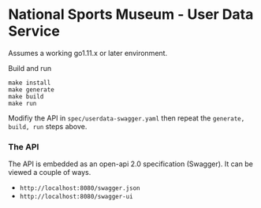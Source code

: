 
# National Sports Museum - User Data Service


Assumes a working go1.11.x or later environment.

Build and run
```
make install
make generate
make build
make run
```

Modifiy the API in `spec/userdata-swagger.yaml` then repeat the `generate, build, run` steps above.

### The API
The API is embedded as an open-api 2.0 specification (Swagger). It can be viewed a couple of ways.

- ```http://localhost:8080/swagger.json```
- ```http://localhost:8080/swagger-ui```

